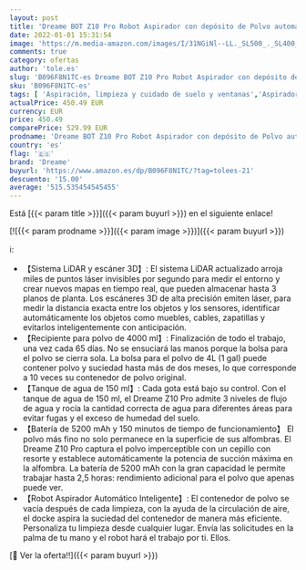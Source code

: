 ```yaml
---
layout: post
title: 'Dreame BOT Z10 Pro Robot Aspirador con depósito de Polvo automático de 4000 ml Sistema LiDAR 150 Minutos de Funcionamiento Tanque de Agua de 150 ml con Control de la aplicación Alexa Negro'
date: 2022-01-01 15:31:54
image: 'https://m.media-amazon.com/images/I/31NGiNl--LL._SL500_._SL400_.jpg'
comments: true
category: ofertas
author: 'tole.es'
slug: 'B096F8N1TC-es Dreame BOT Z10 Pro Robot Aspirador con depósito de Polvo...'
sku: 'B096F8N1TC-es'
tags: [ 'Aspiración, limpieza y cuidado de suelo y ventanas','Aspiradoras','Hogar y cocina','Robots aspiradores','alexa','dreame', ]
actualPrice: 450.49 EUR
currency: EUR
price: 450.49
comparePrice: 529.99 EUR
prodname: 'Dreame BOT Z10 Pro Robot Aspirador con depósito de Polvo automático de 4000 ml Sistema LiDAR 150 Minutos de Funcionamiento Tanque de Agua de 150 ml con Control de la aplicación Alexa Negro'
country: 'es'
flag: '🇪🇸'
brand: 'Dreame'
buyurl: 'https://www.amazon.es/dp/B096F8N1TC/?tag=tolees-21'
descuento: '15.00'
average: '515.535454545455'
---
```


Está [{{< param title >}}]({{< param buyurl >}}) en el siguiente enlace!

[![{{< param prodname >}}]({{< param image >}})]({{< param buyurl >}})

ℹ️:

- 【Sistema LiDAR y escáner 3D】: El sistema LiDAR actualizado arroja miles de puntos láser invisibles por segundo para medir el entorno y crear nuevos mapas en tiempo real, que pueden almacenar hasta 3 planos de planta. Los escáneres 3D de alta precisión emiten láser, para medir la distancia exacta entre los objetos y los sensores, identificar automáticamente los objetos como muebles, cables, zapatillas y evitarlos inteligentemente con anticipación.
- 【Recipiente para polvo de 4000 ml】: Finalización de todo el trabajo, una vez cada 65 días. No se ensuciará las manos porque la bolsa para el polvo se cierra sola. La bolsa para el polvo de 4L (1 gal) puede contener polvo y suciedad hasta más de dos meses, lo que corresponde a 10 veces su contenedor de polvo original.
- 【Tanque de agua de 150 ml】: Cada gota está bajo su control. Con el tanque de agua de 150 ml, el Dreame Z10 Pro admite 3 niveles de flujo de agua y rocía la cantidad correcta de agua para diferentes áreas para evitar fugas y el exceso de humedad del suelo.
- 【Batería de 5200 mAh y 150 minutos de tiempo de funcionamiento】 El polvo más fino no solo permanece en la superficie de sus alfombras. El Dreame Z10 Pro captura el polvo imperceptible con un cepillo con resorte y establece automáticamente la potencia de succión máxima en la alfombra. La batería de 5200 mAh con la gran capacidad le permite trabajar hasta 2,5 horas: rendimiento adicional para el polvo que apenas puede ver.
- 【Robot Aspirador Automático Inteligente】: El contenedor de polvo se vacía después de cada limpieza, con la ayuda de la circulación de aire, el docke aspira la suciedad del contenedor de manera más eficiente. Personaliza tu limpieza desde cualquier lugar. Envía las solicitudes en la palma de tu mano y el robot hará el trabajo por ti. Ellos.

[🛒 Ver la oferta!!]({{< param buyurl >}})
